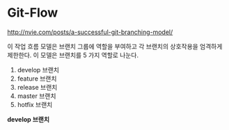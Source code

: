 # Git-Flow 
http://nvie.com/posts/a-successful-git-branching-model/ <br>

이 작업 흐름 모델은 브랜치 그룹에 역할을 부여하고 각 브랜치의 상호작용을 엄격하게 제한한다. 이 모델은 브랜치를 5 가지 역할로 나눈다.<br>
1. develop 브랜치
2. feature 브랜치
3. release 브랜치
4. master 브랜치
5. hotfix 브랜치

**develop 브랜치**<br>

